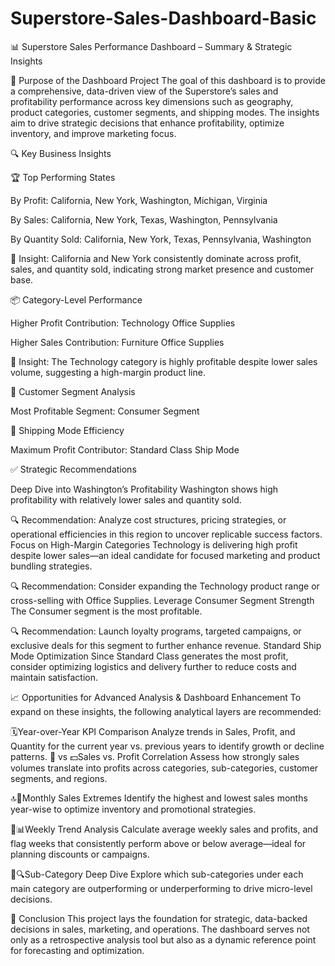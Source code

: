 # Superstore-Sales-Dashboard-Basic

📊 Superstore Sales Performance Dashboard – Summary & Strategic Insights

🎯 Purpose of the Dashboard Project
The goal of this dashboard is to provide a comprehensive, data-driven view of the Superstore’s sales and profitability performance across key dimensions such as geography, product categories, customer segments, and shipping modes. The insights aim to drive strategic decisions that enhance profitability, optimize inventory, and improve marketing focus.

🔍 Key Business Insights

🏆 Top Performing States

By Profit:
California, New York, Washington, Michigan, Virginia

By Sales:
California, New York, Texas, Washington, Pennsylvania

By Quantity Sold:
California, New York, Texas, Pennsylvania, Washington

📌 Insight: California and New York consistently dominate across profit, sales, and quantity sold, indicating strong market presence and customer base.

📦 Category-Level Performance

Higher Profit Contribution:
Technology
Office Supplies

Higher Sales Contribution:
Furniture
Office Supplies

📌 Insight: The Technology category is highly profitable despite lower sales volume, suggesting a high-margin product line.

👥 Customer Segment Analysis

Most Profitable Segment:
Consumer Segment

🚚 Shipping Mode Efficiency

Maximum Profit Contributor:
Standard Class Ship Mode

✅ Strategic Recommendations

Deep Dive into Washington’s Profitability
Washington shows high profitability with relatively lower sales and quantity sold.

🔍 Recommendation: Analyze cost structures, pricing strategies, or operational efficiencies in this region to uncover replicable success factors.
Focus on High-Margin Categories
Technology is delivering high profit despite lower sales—an ideal candidate for focused marketing and product bundling strategies.

🔍 Recommendation: Consider expanding the Technology product range or cross-selling with Office Supplies.
Leverage Consumer Segment Strength
The Consumer segment is the most profitable.

🔍 Recommendation: Launch loyalty programs, targeted campaigns, or exclusive deals for this segment to further enhance revenue.
Standard Ship Mode Optimization
Since Standard Class generates the most profit, consider optimizing logistics and delivery further to reduce costs and maintain satisfaction.

📈 Opportunities for Advanced Analysis & Dashboard Enhancement
To expand on these insights, the following analytical layers are recommended:
  
  🗓️Year-over-Year KPI Comparison
Analyze trends in Sales, Profit, and Quantity for the current year vs. previous years to identify growth or decline patterns.
  🛒 vs 💵Sales vs. Profit Correlation
Assess how strongly sales volumes translate into profits across categories, sub-categories, customer segments, and regions.
  
  🔝📅Monthly Sales Extremes
Identify the highest and lowest sales months year-wise to optimize inventory and promotional strategies.
  
  🔁📊Weekly Trend Analysis
Calculate average weekly sales and profits, and flag weeks that consistently perform above or below average—ideal for planning discounts or campaigns.
 
  🧩🔍Sub-Category Deep Dive
Explore which sub-categories under each main category are outperforming or underperforming to drive micro-level decisions.

📌 Conclusion
This project lays the foundation for strategic, data-backed decisions in sales, marketing, and operations. The dashboard serves not only as a retrospective analysis tool but also as a dynamic reference point for forecasting and optimization.
